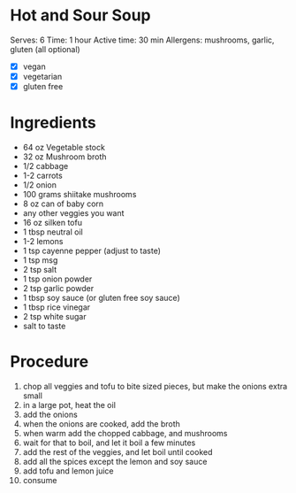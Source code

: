 # Hot and Sour Soup

Serves: 6
Time: 1 hour
Active time: 30 min
Allergens: mushrooms, garlic, gluten (all optional)

- [x]  vegan
- [x]  vegetarian
- [x]  gluten free

# Ingredients
- 64 oz Vegetable stock
- 32 oz Mushroom broth
- 1/2 cabbage
- 1-2 carrots
- 1/2 onion
- 100 grams shiitake mushrooms
- 8 oz can of baby corn
- any other veggies you want
- 16 oz silken tofu
- 1 tbsp neutral oil
- 1-2 lemons
- 1 tsp cayenne pepper (adjust to taste)
- 1 tsp msg
- 2 tsp salt
- 1 tsp onion powder
- 2 tsp garlic powder
- 1 tbsp soy sauce (or gluten free soy sauce)
- 1 tbsp rice vinegar
- 2 tsp white sugar
- salt to taste 

# Procedure

1. chop all veggies and tofu to bite sized pieces, but make the onions extra small
2. in a large pot, heat the oil
3. add the onions
4. when the onions are cooked, add the broth
5. when warm add the chopped cabbage, and mushrooms
6. wait for that to boil, and let it boil a few minutes
7. add the rest of the veggies, and let boil until cooked
8. add all the spices except the lemon and soy sauce
9. add tofu and lemon juice
10. consume